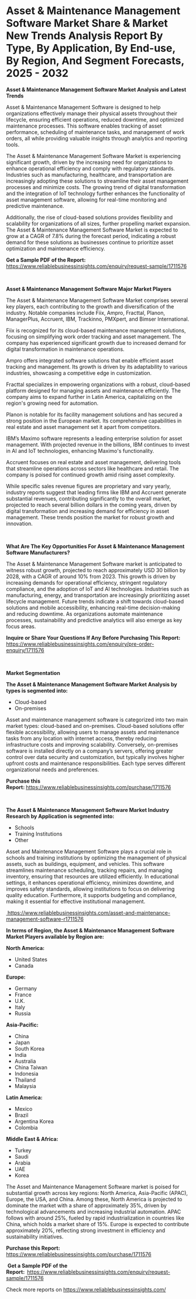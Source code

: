 <p><h1>Asset & Maintenance Management Software Market Share & Market New Trends Analysis Report By Type, By Application, By End-use, By Region, And Segment Forecasts, 2025 - 2032</h1></p><p><strong>Asset & Maintenance Management Software Market Analysis and Latest Trends</strong></p>
<p><p>Asset & Maintenance Management Software is designed to help organizations effectively manage their physical assets throughout their lifecycle, ensuring efficient operations, reduced downtime, and optimized maintenance processes. This software enables tracking of asset performance, scheduling of maintenance tasks, and management of work orders, all while providing valuable insights through analytics and reporting tools.</p><p>The Asset & Maintenance Management Software Market is experiencing significant growth, driven by the increasing need for organizations to enhance operational efficiency and comply with regulatory standards. Industries such as manufacturing, healthcare, and transportation are increasingly adopting these solutions to streamline their asset management processes and minimize costs. The growing trend of digital transformation and the integration of IoT technology further enhances the functionality of asset management software, allowing for real-time monitoring and predictive maintenance.</p><p>Additionally, the rise of cloud-based solutions provides flexibility and scalability for organizations of all sizes, further propelling market expansion. The Asset & Maintenance Management Software Market is expected to grow at a CAGR of 7.8% during the forecast period, indicating a robust demand for these solutions as businesses continue to prioritize asset optimization and maintenance efficiency.</p></p>
<p><strong>Get a Sample PDF of the Report:&nbsp;</strong> <a href="https://www.reliablebusinessinsights.com/enquiry/request-sample/1711576?utm_campaign=2760&utm_medium=2&utm_source=Github&utm_content=ia&utm_term=27032025&utm_id=asset-maintenance-management-software">https://www.reliablebusinessinsights.com/enquiry/request-sample/1711576</a></p>
<p>&nbsp;</p>
<p><strong>Asset & Maintenance Management Software Major Market Players</strong></p>
<p><p>The Asset & Maintenance Management Software Market comprises several key players, each contributing to the growth and diversification of the industry. Notable companies include Fiix, Ampro, Fracttal, Planon, ManagerPlus, Accruent, IBM, Trackinno, PMXpert, and Bimser International.</p><p>Fiix is recognized for its cloud-based maintenance management solutions, focusing on simplifying work order tracking and asset management. The company has experienced significant growth due to increased demand for digital transformation in maintenance operations.</p><p>Ampro offers integrated software solutions that enable efficient asset tracking and management. Its growth is driven by its adaptability to various industries, showcasing a competitive edge in customization.</p><p>Fracttal specializes in empowering organizations with a robust, cloud-based platform designed for managing assets and maintenance efficiently. The company aims to expand further in Latin America, capitalizing on the region's growing need for automation.</p><p>Planon is notable for its facility management solutions and has secured a strong position in the European market. Its comprehensive capabilities in real estate and asset management set it apart from competitors.</p><p>IBM’s Maximo software represents a leading enterprise solution for asset management. With projected revenue in the billions, IBM continues to invest in AI and IoT technologies, enhancing Maximo's functionality.</p><p>Accruent focuses on real estate and asset management, delivering tools that streamline operations across sectors like healthcare and retail. The company is poised for continued growth amid rising asset complexity.</p><p>While specific sales revenue figures are proprietary and vary yearly, industry reports suggest that leading firms like IBM and Accruent generate substantial revenues, contributing significantly to the overall market, projected to reach several billion dollars in the coming years, driven by digital transformation and increasing demand for efficiency in asset management. These trends position the market for robust growth and innovation.</p></p>
<p>&nbsp;</p>
<p><strong>What Are The Key Opportunities For Asset & Maintenance Management Software Manufacturers?</strong></p>
<p><p>The Asset & Maintenance Management Software market is anticipated to witness robust growth, projected to reach approximately USD 30 billion by 2028, with a CAGR of around 10% from 2023. This growth is driven by increasing demands for operational efficiency, stringent regulatory compliance, and the adoption of IoT and AI technologies. Industries such as manufacturing, energy, and transportation are increasingly prioritizing asset lifecycle management. Future trends indicate a shift towards cloud-based solutions and mobile accessibility, enhancing real-time decision-making and reducing downtime. As organizations automate maintenance processes, sustainability and predictive analytics will also emerge as key focus areas.</p></p>
<p><strong>Inquire or Share Your Questions If Any Before Purchasing This Report:</strong> <a href="https://www.reliablebusinessinsights.com/enquiry/pre-order-enquiry/1711576?utm_campaign=2760&utm_medium=2&utm_source=Github&utm_content=ia&utm_term=27032025&utm_id=asset-maintenance-management-software">https://www.reliablebusinessinsights.com/enquiry/pre-order-enquiry/1711576</a></p>
<p>&nbsp;</p>
<p><strong>Market Segmentation</strong></p>
<p><strong>The Asset & Maintenance Management Software Market Analysis by types is segmented into:</strong></p>
<p><ul><li>Cloud-based</li><li>On-premises</li></ul></p>
<p><p>Asset and maintenance management software is categorized into two main market types: cloud-based and on-premises. Cloud-based solutions offer flexible accessibility, allowing users to manage assets and maintenance tasks from any location with internet access, thereby reducing infrastructure costs and improving scalability. Conversely, on-premises software is installed directly on a company’s servers, offering greater control over data security and customization, but typically involves higher upfront costs and maintenance responsibilities. Each type serves different organizational needs and preferences.</p></p>
<p><strong>Purchase this Report:&nbsp;</strong><a href="https://www.reliablebusinessinsights.com/purchase/1711576?utm_campaign=2760&utm_medium=2&utm_source=Github&utm_content=ia&utm_term=27032025&utm_id=asset-maintenance-management-software">https://www.reliablebusinessinsights.com/purchase/1711576</a></p>
<p>&nbsp;</p>
<p><strong>The Asset & Maintenance Management Software Market Industry Research by Application is segmented into:</strong></p>
<p><ul><li>Schools</li><li>Training Institutions</li><li>Other</li></ul></p>
<p><p>Asset and Maintenance Management Software plays a crucial role in schools and training institutions by optimizing the management of physical assets, such as buildings, equipment, and vehicles. This software streamlines maintenance scheduling, tracking repairs, and managing inventory, ensuring that resources are utilized efficiently. In educational settings, it enhances operational efficiency, minimizes downtime, and improves safety standards, allowing institutions to focus on delivering quality education. Furthermore, it supports budgeting and compliance, making it essential for effective institutional management.</p></p>
<p><a href="https://www.reliablebusinessinsights.com/asset-and-maintenance-management-software-r1711576?utm_campaign=2760&utm_medium=2&utm_source=Github&utm_content=ia&utm_term=27032025&utm_id=asset-maintenance-management-software">&nbsp;https://www.reliablebusinessinsights.com/asset-and-maintenance-management-software-r1711576</a></p>
<p><strong>In terms of Region, the Asset & Maintenance Management Software Market Players available by Region are:</strong></p>
<p>
    <p> <strong> North America: </strong>
        <ul>
            <li>United States</li>
            <li>Canada</li>
        </ul>
        </p> 
    <p> <strong> Europe: </strong>
        <ul>
            <li>Germany</li>
            <li>France</li>
            <li>U.K.</li>
            <li>Italy</li>
            <li>Russia</li>
        </ul>
        </p> 
    <p> <strong> Asia-Pacific: </strong>
        <ul>
            <li>China</li>
            <li>Japan</li>
            <li>South Korea</li>
            <li>India</li>
            <li>Australia</li>
            <li>China Taiwan</li>
            <li>Indonesia</li>
            <li>Thailand</li>
            <li>Malaysia</li>
        </ul>
        </p> 
    <p> <strong> Latin America: </strong>
        <ul>
            <li>Mexico</li>
            <li>Brazil</li>
            <li>Argentina Korea</li>
            <li>Colombia</li>
        </ul>
        </p> 
    <p> <strong> Middle East & Africa: </strong>
        <ul>
            <li>Turkey</li>
            <li>Saudi</li>
            <li>Arabia</li>
            <li>UAE</li>
            <li>Korea</li>
        </ul>
    </p>
    </p>
<p><p>The Asset and Maintenance Management Software market is poised for substantial growth across key regions: North America, Asia-Pacific (APAC), Europe, the USA, and China. Among these, North America is projected to dominate the market with a share of approximately 35%, driven by technological advancements and increasing industrial automation. APAC follows with around 25%, fueled by rapid industrialization in countries like China, which holds a market share of 15%. Europe is expected to contribute approximately 20%, reflecting strong investment in efficiency and sustainability initiatives.</p></p>
<p><strong>Purchase this Report: </strong><a href="https://www.reliablebusinessinsights.com/purchase/1711576?utm_campaign=2760&utm_medium=2&utm_source=Github&utm_content=ia&utm_term=27032025&utm_id=asset-maintenance-management-software">https://www.reliablebusinessinsights.com/purchase/1711576</a></p>
<p>&nbsp;<strong>Get a Sample PDF of the Report:&nbsp;&nbsp;</strong><a href="https://www.reliablebusinessinsights.com/enquiry/request-sample/1711576?utm_campaign=2760&utm_medium=2&utm_source=Github&utm_content=ia&utm_term=27032025&utm_id=asset-maintenance-management-software">https://www.reliablebusinessinsights.com/enquiry/request-sample/1711576</a></p>
<p><strong></strong></p>
<p>Check more reports on <a href="https://www.reliablebusinessinsights.com/?utm_campaign=2760&utm_medium=2&utm_source=Github&utm_content=ia&utm_term=27032025&utm_id=asset-maintenance-management-software">https://www.reliablebusinessinsights.com/</a></p>